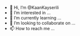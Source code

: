 - 👋 Hi, I’m @KaanKayserili
- 👀 I’m interested in ...
- 🌱 I’m currently learning ...
- 💞️ I’m looking to collaborate on ...
- 📫 How to reach me ...

<!---
KaanKayserili/KaanKayserili is a ✨ special ✨ repository because its `README.md` (this file) appears on your GitHub profile.
You can click the Preview link to take a look at your changes.
--->
